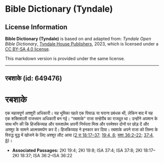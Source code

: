 # Bible Dictionary (Tyndale)

## License Information

**Bible Dictionary (Tyndale)** is based on and adapted from: _Tyndale Open Bible Dictionary_, [Tyndale House Publishers](https://tyndaleopenresources.com/), 2023, which is licensed under a [CC BY-SA 4.0 license](https://creativecommons.org/licenses/by-sa/4.0/legalcode.en).

This markdown version is provided under the same license.



--------------------------------

## रबशाके (id: 649476)

रबशाके
======

एक महत्वपूर्ण अश्शूरी अधिकारी। यह भूमिका पहले एक पियाऊ या घराना प्रबंधक थी, लेकिन बाद में यह एक शक्तिशाली राजभवन अधिकारी बन गई। “रबशाके” राजा सन्हेरीब का राजदूत था। उन्होंने अपमान के साथ माँग की कि हिजकिय्याह और यरूशलेम अपनी निर्भरता मिस्र और परमेश्वर दोनों पर छोड़ दें और अश्शूर के सामने आत्मसमर्पण कर दें। हिजकिय्याह ने इनकार कर दिया। रबशाके अपने राजा को लिब्ना के विरुद्ध युद्ध में खोजने के लिए अश्शूर लौट आया ([2 रा 18:17–37](https://ref.ly/2Kgs18:17-2Kgs18:37); [19:4, 8](https://ref.ly/2Kgs19:4,2Kgs19:8); [यशा 36:2–22](https://ref.ly/Isa36:2-Isa36:22); [37:4, 8](https://ref.ly/Isa37:4,Isa37:8))।

* **Associated Passages:** 2KI 19:4; 2KI 19:8; ISA 37:4; ISA 37:8; 2KI 18:17–2KI 18:37; ISA 36:2–ISA 36:22

